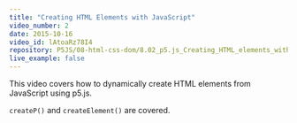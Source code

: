 ```yaml
---
title: "Creating HTML Elements with JavaScript"
video_number: 2
date: 2015-10-16
video_id: lAtoaRz78I4
repository: P5JS/08-html-css-dom/8.02_p5.js_Creating_HTML_elements_with_JavaScript
live_example: false
---
```


This video covers how to dynamically create HTML elements from JavaScript using p5.js.

`createP()` and `createElement()` are covered.

